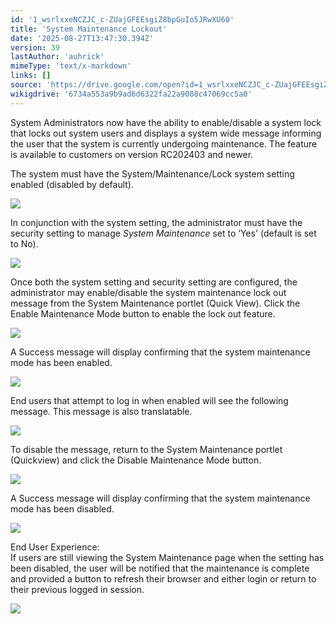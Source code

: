 ```yaml
---
id: '1_wsrlxxeNCZJC_c-ZUajGFEEsgiZ8bpGuIo5JRwXU60'
title: 'System Maintenance Lockout'
date: '2025-08-27T13:47:30.394Z'
version: 39
lastAuthor: 'auhrick'
mimeType: 'text/x-markdown'
links: []
source: 'https://drive.google.com/open?id=1_wsrlxxeNCZJC_c-ZUajGFEEsgiZ8bpGuIo5JRwXU60'
wikigdrive: '6734a553a9b9ad6d6322fa22a9088c47069cc5a0'
---
```

System Administrators now have the ability to enable/disable a system lock that locks out system users and displays a system wide message informing the user that the system is currently undergoing maintenance. The feature is available to customers on version RC202403 and newer.

The system must have the System/Maintenance/Lock system setting enabled (disabled by default).

![](../system-maintenance-lockout.assets/53d681617b5777a234876e4d4c38b1cf.png)

In conjunction with the system setting, the administrator must have the security setting to manage *System Maintenance* set to ‘Yes' (default is set to No).

![](../system-maintenance-lockout.assets/93b3814b55de347b23171504e120b6f8.png)

Once both the system setting and security setting are configured, the administrator may enable/disable the system maintenance lock out message from the System Maintenance portlet (Quick View). Click the Enable Maintenance Mode button to enable the lock out feature.

![](../system-maintenance-lockout.assets/e4ced277de60a8539444745024eb5d8e.png)

A Success message will display confirming that the system maintenance mode has been enabled.

![](../system-maintenance-lockout.assets/afe82eeee58b3c6cc4ae7db77efae0f5.png)

End users that attempt to log in when enabled will see the following message. This message is also translatable.

![](../system-maintenance-lockout.assets/5ae08bcd19f53761ee07bb380faabb53.png)

To disable the message, return to the System Maintenance portlet (Quickview) and click the Disable Maintenance Mode button.

![](../system-maintenance-lockout.assets/1696f6b34126f71ab8d20229fb165557.png)

A Success message will display confirming that the system maintenance mode has been disabled.

![](../system-maintenance-lockout.assets/5e03d771dae159827af523a36896385a.png)

End User Experience:  
If users are still viewing the System Maintenance page when the setting has been disabled, the user will be notified that the maintenance is complete and provided a button to refresh their browser and either login or return to their previous logged in session.

![](../system-maintenance-lockout.assets/c3c0ae9bb40b2ac9b80f82a6cceafba7.png)
